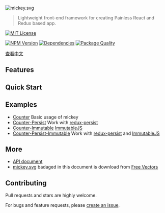 ![mickey.svg](https://cdn.rawgit.com/mickey/mickey/master/mickey.svg)

> Lightweight front-end framework for creating Painless React and Redux based app.

[![MIT License](https://img.shields.io/badge/license-MIT_License-green.svg?style=flat-square)](https://github.com/mickey/mickey/blob/master/LICENSE)

[![NPM Version](https://img.shields.io/npm/v/mickey.svg?style=flat-square)](https://www.npmjs.com/package/mickey)
[![Dependencies](https://david-dm.org/mickey/mickey/status.svg)](https://david-dm.org/mickey/mickey)
[![Package Quality](http://npm.packagequality.com/shield/mickey.svg)](http://packagequality.com/#?package=mickey)

[查看中文](./docs/zh-CN/README.md)

## Features

## Quick Start

## Examples

- [Counter](./examples/counter) Basic usage of mickey
- [Counter-Persist](./examples/counter-persist) Work with [redux-persist](https://github.com/rt2zz/redux-persist)
- [Counter-Immutable](./examples/counter-immutable) [ImmutableJS](https://github.com/facebook/immutable-js/)
- [Counter-Persist-Immutable](./examples/counter-persist-immutable) Work with [redux-persist](https://github.com/rt2zz/redux-persist) and [ImmutableJS](https://github.com/facebook/immutable-js/)


## More

- [API document](./docs/en-US/API.md)
- [mickey.svg](./mickey.svg) badaged in this document is download from [Free Vectors](http://all-free-download.com/free-vector/download/disney-disney-vector_288586.html)

## Contributing

Pull requests and stars are highly welcome.

For bugs and feature requests, please [create an issue](https://github.com/mickey/mickey/issues/new).
